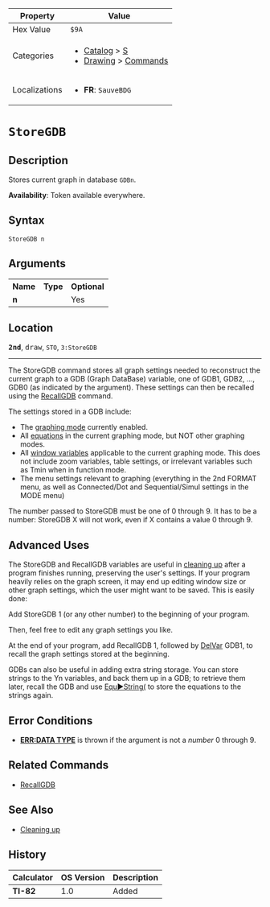 | Property      | Value |
|---------------|-------|
| Hex Value     | `$9A`|
| Categories    | <ul><li>[Catalog](<../categories/Catalog.md>) > [S](<../categories/Catalog.md#S>)</li><li>[Drawing](<../categories/Drawing.md>) > [Commands](<../categories/Drawing.md#Commands>)</li></ul> |
| Localizations | <ul><li><b>FR</b>: `SauveBDG `</li></ul> |

# `StoreGDB `

## Description
Stores current graph in database `GDBn`.


<b>Availability</b>: Token available everywhere.

## Syntax
`StoreGDB n`

## Arguments
<table>
<tr><th>Name</th><th>Type</th><th>Optional</th></tr>

<tr><td><b>n</b></td><td></td><td>Yes</td></tr>

</table>

## Location
<tt><kbd><b>2nd</b></kbd></tt>, <kbd>draw</kbd>, `STO`, `3:StoreGDB`
<hr>

The StoreGDB command stores all graph settings needed to reconstruct the current graph to a GDB (Graph DataBase) variable, one of GDB1, GDB2, …, GDB0 (as indicated by the argument). These settings can then be recalled using the [RecallGDB](/recallgdb) command.

The settings stored in a GDB include:

*   The [graphing mode](/graphing-mode) currently enabled.
*   All [equations](/system-variables#equation) in the current graphing mode, but NOT other graphing modes.
*   All [window variables](/system-variables#window) applicable to the current graphing mode. This does not include zoom variables, table settings, or irrelevant variables such as Tmin when in function mode.
*   The menu settings relevant to graphing (everything in the 2nd FORMAT menu, as well as Connected/Dot and Sequential/Simul settings in the MODE menu)

The number passed to StoreGDB must be one of 0 through 9. It has to be a number: StoreGDB X will not work, even if X contains a value 0 through 9.

## Advanced Uses

The StoreGDB and RecallGDB variables are useful in [cleaning up](/cleanup#toc1) after a program finishes running, preserving the user's settings. If your program heavily relies on the graph screen, it may end up editing window size or other graph settings, which the user might want to be saved. This is easily done:

Add StoreGDB 1 (or any other number) to the beginning of your program.

Then, feel free to edit any graph settings you like.

At the end of your program, add RecallGDB 1, followed by [DelVar](/delvar) GDB1, to recall the graph settings stored at the beginning.

GDBs can also be useful in adding extra string storage. You can store strings to the Yn variables, and back them up in a GDB; to retrieve them later, recall the GDB and use [Equ►String(](/equ-string) to store the equations to the strings again.

## Error Conditions

*   **[ERR:DATA TYPE](/errors#datatype)** is thrown if the argument is not a _number_ 0 through 9.

## Related Commands

*   [RecallGDB](/recallgdb)

## See Also

*   [Cleaning up](/cleanup)

## History
| Calculator | OS Version | Description |
|------------|------------|-------------|
| <b>TI-82</b> | 1.0 | Added |


